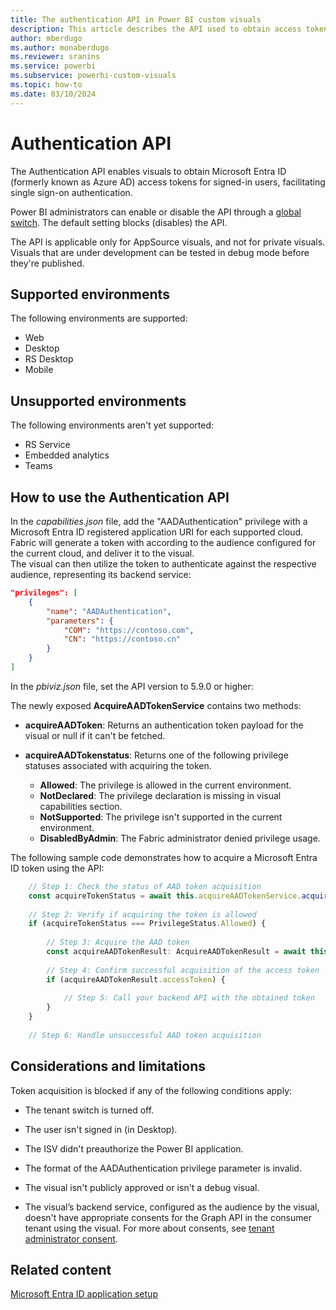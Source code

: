 ```yaml
---
title: The authentication API in Power BI custom visuals
description: This article describes the API used to obtain access tokens for single sign-on (SSO) users.
author: mberdugo
ms.author: monaberdugo
ms.reviewer: sranins
ms.service: powerbi
ms.subservice: powerbi-custom-visuals
ms.topic: how-to
ms.date: 03/10/2024
---
```


# Authentication API

The Authentication API enables visuals to obtain Microsoft Entra ID (formerly known as Azure AD) access tokens for signed-in users, facilitating single sign-on authentication.

Power BI administrators can enable or disable the API through a [global switch](/fabric/admin/organizational-visuals). The default setting blocks (disables) the API.

The API is applicable only for AppSource visuals, and not for private visuals. Visuals that are under development can be tested in debug mode before they're published.

## Supported environments

The following environments are supported:

* Web
* Desktop
* RS Desktop
* Mobile

## Unsupported environments

The following environments aren't yet supported:

* RS Service
* Embedded analytics
* Teams

## How to use the Authentication API

In the *capabilities.json* file, add the "AADAuthentication" privilege with a Microsoft Entra ID registered application URI for each supported cloud. Fabric will generate a token with according to the audience configured for the current cloud, and deliver it to the visual.  
The visual can then utilize the token to authenticate against the respective audience, representing its backend service:

```json
"privileges": [
    {
        "name": "AADAuthentication",
        "parameters": {
            "COM": "https://contoso.com",
            "CN": "https://contoso.cn"
        }
    }
]
```

In the *pbiviz.json* file, set the API version to 5.9.0 or higher:

The newly exposed **AcquireAADTokenService** contains two methods:

* **acquireAADToken**: Returns an authentication token payload for the visual or null if it can't be fetched.
* **acquireAADTokenstatus**: Returns one of the following privilege statuses associated with acquiring the token.

  * **Allowed**: The privilege is allowed in the current environment.
  * **NotDeclared**: The privilege declaration is missing in visual capabilities section.
  * **NotSupported**: The privilege isn't supported in the current environment.
  * **DisabledByAdmin**: The Fabric administrator denied privilege usage.

The following sample code demonstrates how to acquire a Microsoft Entra ID token using the API:

```typescript
    // Step 1: Check the status of AAD token acquisition 
    const acquireTokenStatus = await this.acquireAADTokenService.acquireAADTokenStatus(); 
 
    // Step 2: Verify if acquiring the token is allowed 
    if (acquireTokenStatus === PrivilegeStatus.Allowed) { 
 
        // Step 3: Acquire the AAD token 
        const acquireAADTokenResult: AcquireAADTokenResult = await this.acquireAADTokenService.acquireAADToken(); 
 
        // Step 4: Confirm successful acquisition of the access token 
        if (acquireAADTokenResult.accessToken) { 
 
            // Step 5: Call your backend API with the obtained token 
        } 
    } 
 
    // Step 6: Handle unsuccessful AAD token acquisition 
```

## Considerations and limitations

Token acquisition is blocked if any of the following conditions apply:​

* The tenant switch is turned off.

* The user isn't signed in (in Desktop).

* The ISV didn't preauthorize the Power BI application.

* The format of the AADAuthentication privilege parameter is invalid.

* The visual isn't publicly approved or isn't a debug visual.

* The visual’s backend service, configured as the audience by the visual, doesn't have appropriate consents for the Graph API in the consumer tenant using the visual. For more about consents, see [tenant administrator consent](entra-id-authentication.md#consenting-the-isv-app).

## Related content

[Microsoft Entra ID application setup](./entra-id-authentication.md)
